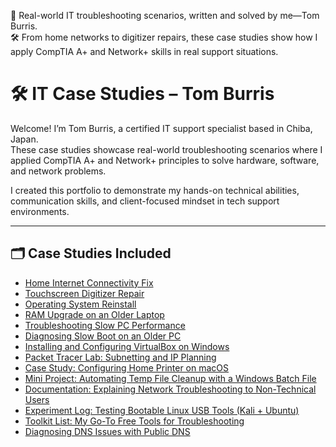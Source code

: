 💼 Real-world IT troubleshooting scenarios, written and solved by me—Tom Burris.  
🛠️ From home networks to digitizer repairs, these case studies show how I apply CompTIA A+ and Network+ skills in real support situations.

# 🛠️ IT Case Studies – Tom Burris

Welcome! I’m Tom Burris, a certified IT support specialist based in Chiba, Japan.  
These case studies showcase real-world troubleshooting scenarios where I applied CompTIA A+ and Network+ principles to solve hardware, software, and network problems.

I created this portfolio to demonstrate my hands-on technical abilities, communication skills, and client-focused mindset in tech support environments.

---

## 🗂️ Case Studies Included

- [Home Internet Connectivity Fix](./internet_fix.md)
- [Touchscreen Digitizer Repair](./touchscreen_digitizer.md)
- [Operating System Reinstall](./os_reinstall.md)
- [RAM Upgrade on an Older Laptop](./ram_upgrade.md)
- [Troubleshooting Slow PC Performance](./slow_pc.md)
- [Diagnosing Slow Boot on an Older PC](./slow_boot_case_study.md)
- [Installing and Configuring VirtualBox on Windows](./virtualbox_install_walkthrough.md)
- [Packet Tracer Lab: Subnetting and IP Planning](./packet_tracer_lab.md)
- [Case Study: Configuring Home Printer on macOS](./printer_case_study.md)
- [Mini Project: Automating Temp File Cleanup with a Windows Batch File](./temp_cleanup_batch_project.md)
- [Documentation: Explaining Network Troubleshooting to Non-Technical Users](./network_troubleshooting_for_nontechs.md)
- [Experiment Log: Testing Bootable Linux USB Tools (Kali + Ubuntu)](./linux_usb_experiment.md)
- [Toolkit List: My Go-To Free Tools for Troubleshooting](./troubleshooting_toolkit_list.md)
- [Diagnosing DNS Issues with Public DNS](./DNS_Issue_Public_DNS_Case_Study.md)
